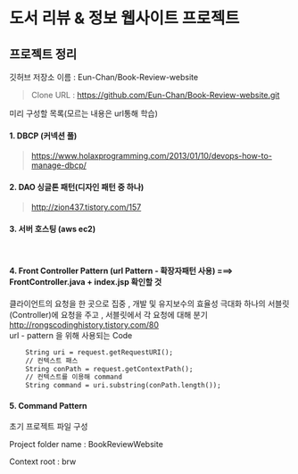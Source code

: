 # 도서 리뷰 & 정보 웹사이트 프로젝트 

## 프로젝트 정리

깃허브 저장소 이름 :  Eun-Chan/Book-Review-website

> Clone URL : https://github.com/Eun-Chan/Book-Review-website.git



미리 구성할 목록(모르는 내용은 url통해  학습)

#### 1. DBCP (커넥션 풀)

> https://www.holaxprogramming.com/2013/01/10/devops-how-to-manage-dbcp/



#### 2. DAO 싱글톤 패턴(디자인 패턴 중 하나)

> http://zion437.tistory.com/157



#### 3. 서버 호스팅 (aws ec2)

</br>

#### 4. Front Controller Pattern (url Pattern - 확장자패턴 사용)  ===> FrontController.java + index.jsp 확인할 것
   클라이언트의 요청을 한 곳으로 집중 , 개발 및 유지보수의 효율성 극대화
   하나의 서블릿(Controller)에 요청을 주고 , 서블릿에서 각 요청에 대해 분기
   http://rongscodinghistory.tistory.com/80
</br>
url - pattern 을 위해 사용되는 Code
```jsp    // 컨텍스트 패스 + 요청한 command 이름
    String uri = request.getRequestURI();
    // 컨텍스트 패스
    String conPath = request.getContextPath();
    // 컨텍스트를 이용해 command
    String command = uri.substring(conPath.length());
```

#### 5. Command Pattern



초기 프로젝트 파일 구성

Project folder name : BookReviewWebsite

Context root : brw
